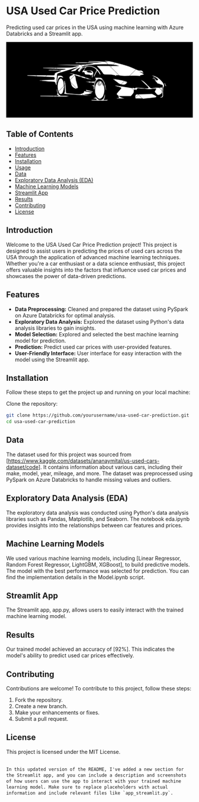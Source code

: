 # USA Used Car Price Prediction

Predicting used car prices in the USA using machine learning with Azure Databricks and a Streamlit app.

![Project Logo](https://github.com/tmahesh20/Group-4-FINAL-PROJECT/blob/main/logo.png)

## Table of Contents

- [Introduction](#introduction)
- [Features](#features)
- [Installation](#installation)
- [Usage](#usage)
- [Data](#data)
- [Exploratory Data Analysis (EDA)](#exploratory-data-analysis-eda)
- [Machine Learning Models](#machine-learning-models)
- [Streamlit App](#streamlit-app)
- [Results](#results)
- [Contributing](#contributing)
- [License](#license)

## Introduction

Welcome to the USA Used Car Price Prediction project! This project is designed to assist users in predicting the prices of used cars across the USA through the application of advanced machine learning techniques. Whether you're a car enthusiast or a data science enthusiast, this project offers valuable insights into the factors that influence used car prices and showcases the power of data-driven predictions.

## Features

- **Data Preprocessing:** Cleaned and prepared the dataset using PySpark on Azure Databricks for optimal analysis.
- **Exploratory Data Analysis:** Explored the dataset using Python's data analysis libraries to gain insights.
- **Model Selection:** Explored and selected the best machine learning model for prediction.
- **Prediction:** Predict used car prices with user-provided features.
- **User-Friendly Interface:** User interface for easy interaction with the model using the Streamlit app.


## Installation

Follow these steps to get the project up and running on your local machine:

Clone the repository:
   ```bash
   git clone https://github.com/yourusername/usa-used-car-prediction.git
   cd usa-used-car-prediction
   ```

## Data
The dataset used for this project was sourced from [https://www.kaggle.com/datasets/ananaymital/us-used-cars-dataset/code]. It contains information about various cars, including their make, model, year, mileage, and more. The dataset was preprocessed using PySpark on Azure Databricks to handle missing values and outliers.

## Exploratory Data Analysis (EDA)
The exploratory data analysis was conducted using Python's data analysis libraries such as Pandas, Matplotlib, and Seaborn. The notebook eda.ipynb provides insights into the relationships between car features and prices.

## Machine Learning Models
We used various machine learning models, including [Linear Regressor, Random Forest Regressor, LightGBM, XGBoost], to build predictive models. The model with the best performance was selected for prediction. You can find the implementation details in the Model.ipynb script.

## Streamlit App
The Streamlit app, app.py, allows users to easily interact with the trained machine learning model.

## Results
Our trained model achieved an accuracy of [92%]. This indicates the model's ability to predict used car prices effectively.

## Contributing
Contributions are welcome! To contribute to this project, follow these steps:

1. Fork the repository.
2. Create a new branch.
3. Make your enhancements or fixes.
4. Submit a pull request.

## License
This project is licensed under the MIT License.
```vbnet

In this updated version of the README, I've added a new section for the Streamlit app, and you can include a description and screenshots of how users can use the app to interact with your trained machine learning model. Make sure to replace placeholders with actual information and include relevant files like `app_streamlit.py`.
```
